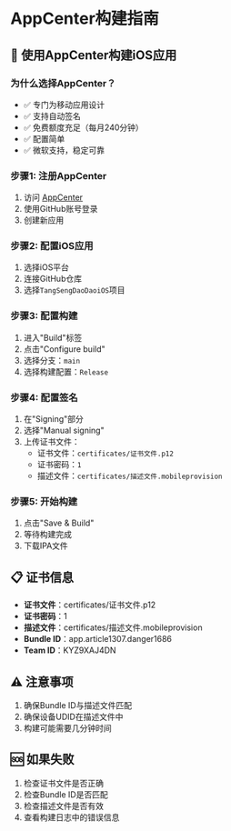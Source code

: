# AppCenter构建指南

## 🚀 使用AppCenter构建iOS应用

### 为什么选择AppCenter？
- ✅ 专门为移动应用设计
- ✅ 支持自动签名
- ✅ 免费额度充足（每月240分钟）
- ✅ 配置简单
- ✅ 微软支持，稳定可靠

### 步骤1: 注册AppCenter
1. 访问 [AppCenter](https://appcenter.ms)
2. 使用GitHub账号登录
3. 创建新应用

### 步骤2: 配置iOS应用
1. 选择iOS平台
2. 连接GitHub仓库
3. 选择`TangSengDaoDaoiOS`项目

### 步骤3: 配置构建
1. 进入"Build"标签
2. 点击"Configure build"
3. 选择分支：`main`
4. 选择构建配置：`Release`

### 步骤4: 配置签名
1. 在"Signing"部分
2. 选择"Manual signing"
3. 上传证书文件：
   - 证书文件：`certificates/证书文件.p12`
   - 证书密码：`1`
   - 描述文件：`certificates/描述文件.mobileprovision`

### 步骤5: 开始构建
1. 点击"Save & Build"
2. 等待构建完成
3. 下载IPA文件

## 📋 证书信息
- **证书文件**：certificates/证书文件.p12
- **证书密码**：1
- **描述文件**：certificates/描述文件.mobileprovision
- **Bundle ID**：app.article1307.danger1686
- **Team ID**：KYZ9XAJ4DN

## ⚠️ 注意事项
1. 确保Bundle ID与描述文件匹配
2. 确保设备UDID在描述文件中
3. 构建可能需要几分钟时间

## 🆘 如果失败
1. 检查证书文件是否正确
2. 检查Bundle ID是否匹配
3. 检查描述文件是否有效
4. 查看构建日志中的错误信息
